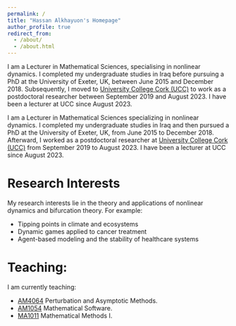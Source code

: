 ```yaml
---
permalink: /
title: "Hassan Alkhayuon's Homepage"
author_profile: true
redirect_from: 
  - /about/
  - /about.html
---
```


I am a Lecturer in Mathematical Sciences, specialising in nonlinear dynamics. 
I completed my undergraduate studies in Iraq before pursuing a PhD at the University of Exeter, UK, between June 2015 and December 2018.
Subsequently, I moved to [University College Cork (UCC)](https://www.ucc.ie/en/matsci/) to work as a postdoctoral researcher between September 2019 and August 2023. 
I have been a lecturer at UCC since August 2023.

I am a Lecturer in Mathematical Sciences specializing in nonlinear dynamics. 
I completed my undergraduate studies in Iraq and then pursued a PhD at the University of Exeter, UK, from June 2015 to December 2018. 
Afterward, I worked as a postdoctoral researcher at [University College Cork (UCC)](https://www.ucc.ie/en/matsci/) from September 2019 to August 2023. 
I have been a lecturer at UCC since August 2023.

Research Interests
==================
My research interests lie in the theory and applications of nonlinear dynamics and bifurcation theory. For example:

* Tipping points in climate and ecosystems
* Dynamic games applied to cancer treatment
* Agent-based modeling and the stability of healthcare systems

Teaching:
=========

I am currently teaching:

* [AM4064](https://ucc-ie-public.courseleaf.com/modules/?details&srcdb=2023&code=AM4064) Perturbation and Asymptotic Methods.
* [AM1054](https://ucc-ie-public.courseleaf.com/modules/?details&srcdb=2023&code=AM1054) Mathematical Software.
* [MA1011](https://ucc-ie-public.courseleaf.com/modules/?details&srcdb=2023&code=MA1011) Mathematical Methods I.

